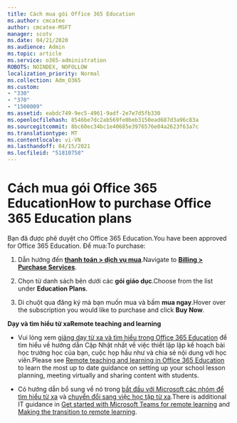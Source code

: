 ```yaml
---
title: Cách mua gói Office 365 Education
ms.author: cmcatee
author: cmcatee-MSFT
manager: scotv
ms.date: 04/21/2020
ms.audience: Admin
ms.topic: article
ms.service: o365-administration
ROBOTS: NOINDEX, NOFOLLOW
localization_priority: Normal
ms.collection: Adm_O365
ms.custom:
- "330"
- "370"
- "1500009"
ms.assetid: eabdc749-9ec5-4961-9adf-2e7e7d5fb330
ms.openlocfilehash: 8546be7dc2ab569fe0beb3150ead687d3a96c83a
ms.sourcegitcommit: 8bc60ec34bc1e40685e3976576e04a2623f63a7c
ms.translationtype: MT
ms.contentlocale: vi-VN
ms.lasthandoff: 04/15/2021
ms.locfileid: "51810758"
---
```

# <a name="how-to-purchase-office-365-education-plans"></a><span data-ttu-id="41486-102">Cách mua gói Office 365 Education</span><span class="sxs-lookup"><span data-stu-id="41486-102">How to purchase Office 365 Education plans</span></span>

<span data-ttu-id="41486-103">Bạn đã được phê duyệt cho Office 365 Education.</span><span class="sxs-lookup"><span data-stu-id="41486-103">You have been approved for Office 365 Education.</span></span>  <span data-ttu-id="41486-104">Để mua:</span><span class="sxs-lookup"><span data-stu-id="41486-104">To purchase:</span></span>

1. <span data-ttu-id="41486-105">Dẫn hướng đến **[thanh toán > dịch vụ mua](https://portal.office.com/AdminPortal/Home#/catalog)**.</span><span class="sxs-lookup"><span data-stu-id="41486-105">Navigate to **[Billing > Purchase Services](https://portal.office.com/AdminPortal/Home#/catalog)**.</span></span>

2. <span data-ttu-id="41486-106">Chọn từ danh sách bên dưới các **gói giáo dục**.</span><span class="sxs-lookup"><span data-stu-id="41486-106">Choose from the list under **Education Plans**.</span></span>

3. <span data-ttu-id="41486-107">Di chuột qua đăng ký mà bạn muốn mua và bấm **mua ngay**.</span><span class="sxs-lookup"><span data-stu-id="41486-107">Hover over the subscription you would like to purchase and click **Buy Now**.</span></span>

<span data-ttu-id="41486-108">**Dạy và tìm hiểu từ xa**</span><span class="sxs-lookup"><span data-stu-id="41486-108">**Remote teaching and learning**</span></span>

- <span data-ttu-id="41486-109">Vui lòng xem [giảng dạy từ xa và tìm hiểu trong Office 365 Education](https://support.office.com/article/remote-teaching-and-learning-in-office-365-education-f651ccae-7b65-478b-8366-51bb884025c4) để tìm hiểu về hướng dẫn Cập Nhật nhất về việc thiết lập lập kế hoạch bài học trường học của bạn, cuộc họp hầu như và chia sẻ nội dung với học viên.</span><span class="sxs-lookup"><span data-stu-id="41486-109">Please see [Remote teaching and learning in Office 365 Education](https://support.office.com/article/remote-teaching-and-learning-in-office-365-education-f651ccae-7b65-478b-8366-51bb884025c4) to learn the most up to date guidance on setting up your school lesson planning, meeting virtually and sharing content with students.</span></span>

- <span data-ttu-id="41486-110">Có hướng dẫn bổ sung về nó trong [bắt đầu với Microsoft các nhóm để tìm hiểu từ xa](https://docs.microsoft.com/MicrosoftTeams/remote-learning-edu) và [chuyển đổi sang việc học tập từ xa](https://www.microsoft.com/education/remote-learning).</span><span class="sxs-lookup"><span data-stu-id="41486-110">There is additional IT guidance in [Get started with Microsoft Teams for remote learning](https://docs.microsoft.com/MicrosoftTeams/remote-learning-edu) and [Making the transition to remote learning](https://www.microsoft.com/education/remote-learning).</span></span>
